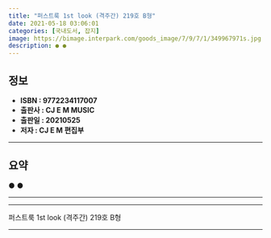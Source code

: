 ```yaml
---
title: "퍼스트룩 1st look (격주간) 219호 B형"
date: 2021-05-18 03:06:01
categories: [국내도서, 잡지]
image: https://bimage.interpark.com/goods_image/7/9/7/1/349967971s.jpg
description: ● ●
---
```


## **정보**

- **ISBN : 9772234117007**
- **출판사 : CJ E M MUSIC**
- **출판일 : 20210525**
- **저자 : CJ E M 편집부**

------



## **요약**

●  ●  

------



------


퍼스트룩 1st look (격주간) 219호 B형 

------


